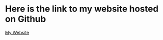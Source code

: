# Here is the link to my website hosted on Github
[My Website](https://alisebraick.github.io/Mrs.Braick-CS-Hub/)
